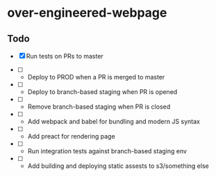 # over-engineered-webpage

## Todo

- [X] Run tests on PRs to master

- [ ] - Deploy to PROD when a PR is merged to master
- [ ] - Deploy to branch-based staging when PR is opened
- [ ] - Remove branch-based staging when PR is closed
- [ ] - Add webpack and babel for bundling and modern JS syntax
- [ ] - Add preact for rendering page
- [ ] - Run integration tests against branch-based staging env
- [ ] - Add building and deploying static assests to s3/something else

